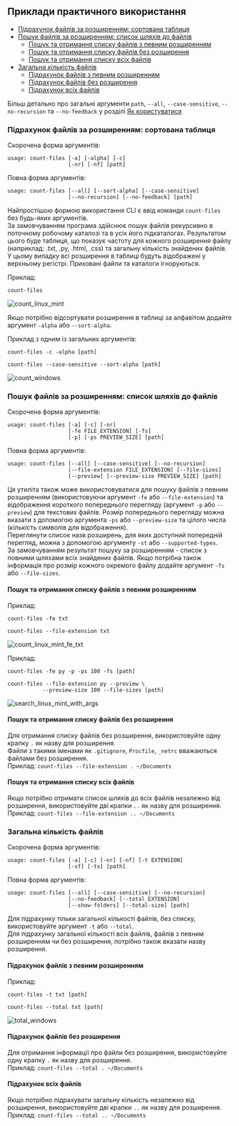 ## Приклади практичного використання

- [Підрахунок файлів за розширенням: сортована таблиця](#Підрахунок-файлів-за-розширенням-сортована-таблиця)
- [Пошук файлів за розширенням: список шляхів до файлів](#Пошук-файлів-за-розширенням-список-шляхів-до-файлів)
   - [Пошук та отримання списку файлів з певним розширенням](#Пошук-та-отримання-списку-файлів-з-певним-розширенням)
   - [Пошук та отримання списку файлів без розширення](#Пошук-та-отримання-списку-файлів-без-розширення)
   - [Пошук та отримання списку всіх файлів](#Пошук-та-отримання-списку-всіх-файлів)
- [Загальна кількість файлів](#Загальна-кількість-файлів)
   - [Підрахунок файлів з певним розширенням](#Підрахунок-файлів-з-певним-розширенням)
   - [Підрахунок файлів без розширення](#Підрахунок-файлів-без-розширення)
   - [Підрахунок всіх файлів](#Підрахунок-всіх-файлів)

Більш детально про загальні аргументи 
`path`, `--all`, `--case-sensitive`, `--no-recursion` та `--no-feedback` 
у розділі [Як користуватися](https://github.com/victordomingos/Count-files/tree/master/docs/documentation_ua/howtouse.md)


### Підрахунок файлів за розширенням: сортована таблиця

Скорочена форма аргументів:
```
usage: count-files [-a] [-alpha] [-c]
                   [-nr] [-nf] [path]
```

Повна форма аргументів:

```
usage: count-files [--all] [--sort-alpha] [--case-sensitive]
                   [--no-recursion] [--no-feedback] [path]
```

Найпростішою формою використання CLI 
є ввід команди `count-files` без будь-яких аргументів.  
За замовчуванням програма здійснює пошук файлів рекурсивно 
в поточному робочому каталозі та в усіх його підкаталогах. 
Результатом цього буде таблиця, 
що показує частоту для кожного розширення файлу (наприклад: .txt, .py, .html, .css) 
та загальну кількість знайдених файлів.  
У цьому випадку всі розширення в таблиці 
будуть відображені у верхньому регістрі. 
Приховані файли та каталоги ігноруються.

Приклад:

```
count-files
```

![count_linux_mint](https://user-images.githubusercontent.com/23127253/45508149-c1dbf880-b79c-11e8-9814-ba04f4c00b90.png)

Якщо потрібно відсортувати розширення в таблиці за алфавітом 
додайте аргумент `-alpha` або `--sort-alpha`.

Приклад з одним із загальних аргументів:

```
count-files -c -alpha [path]
```

```
count-files --case-sensitive --sort-alpha [path]
```

![count_windows](https://user-images.githubusercontent.com/23127253/45508316-2b5c0700-b79d-11e8-9e4d-8675fd1e3c0a.png)

### Пошук файлів за розширенням: список шляхів до файлів

Скорочена форма аргументів:

```
usage: count-files [-a] [-c] [-nr]
                   [-fe FILE_EXTENSION] [-fs]
                   [-p] [-ps PREVIEW_SIZE] [path]
```

Повна форма аргументів:

```
usage: count-files [--all] [--case-sensitive] [--no-recursion]
                   [--file-extension FILE_EXTENSION] [--file-sizes]
                   [--preview] [--preview-size PREVIEW_SIZE] [path]
```

Ця утиліта також може використовуватися для пошуку файлів з певним розширенням (використовуючи аргумент `-fe` або `--file-extension`) та 
відображення короткого попереднього перегляду (аргумент `-p` або `--preview`) 
для текстових файлів. 
Розмір попереднього перегляду можна вказати з допомогою аргумента 
`-ps` або `--preview-size` та цілого числа (кількість символів для відображення).  
Переглянути список назв розширень, для яких доступний попередній перегляд, 
можна з допомогою аргументу `-st` або `--supported-types`.  
За замовчуванням результат пошуку за розширенням - список 
з повними шляхами всіх знайдених файлів. 
Якщо потрібна також інформація про розмір кожного окремого файлу 
додайте аргумент `-fs` або `--file-sizes`.

#### Пошук та отримання списку файлів з певним розширенням

Приклад:

```
count-files -fe txt
```

```
count-files --file-extension txt
```

![count_linux_mint_fe_txt](https://user-images.githubusercontent.com/23127253/45508325-36169c00-b79d-11e8-81e2-0d01b7e1ab70.png)

Приклад:

```
count-files -fe py -p -ps 100 -fs [path]
```

```
count-files --file-extension py --preview \
           --preview-size 100 --file-sizes [path]
```

![search_linux_mint_with_args](https://user-images.githubusercontent.com/23127253/45508392-60685980-b79d-11e8-95a6-95f068f14ce6.png)

#### Пошук та отримання списку файлів без розширення

Для отримання списку файлів без розширення, 
використовуйте одну крапку `.` як назву для розширення.  
Файли з такими іменами як `.gitignore`, `Procfile`, `_netrc` 
вважаються файлами без розширення.  
Приклад: `count-files --file-extension . ~/Documents`

#### Пошук та отримання списку всіх файлів

Якщо потрібно отримати список шляхів до всіх файлів незалежно від розширення, 
використовуйте дві крапки `..` як назву для розширення.  
Приклад: `count-files --file-extension .. ~/Documents`

### Загальна кількість файлів

Скорочена форма аргументів:

```
usage: count-files [-a] [-c] [-nr] [-nf] [-t EXTENSION] 
                   [-sf] [-ts] [path]
```

Повна форма аргументів:

```
usage: count-files [--all] [--case-sensitive] [--no-recursion]
                   [--no-feedback] [--total EXTENSION] 
                   [--show-folders] [--total-size] [path]
```

Для підрахунку тільки загальної кількості файлів, без списку, 
використовуйте аргумент `-t` або `--total`.  
Для підрахунку загальної кількості всіх файлів, 
файлів з певним розширенням чи без розширення, 
потрібно також вказати назву розширення.

#### Підрахунок файлів з певним розширенням

Приклад:

```
count-files -t txt [path]
```

```
count-files --total txt [path]
```

![total_windows](https://user-images.githubusercontent.com/23127253/45508405-6fe7a280-b79d-11e8-9db9-c81b0116ed1d.png)

#### Підрахунок файлів без розширення

Для отримання інформації про файли без розширення, 
використовуйте одну крапку `.` як назву для розширення.  
Приклад: `count-files --total . ~/Documents`

#### Підрахунок всіх файлів

Якщо потрібно підрахувати загальну кількість незалежно від розширення, 
використовуйте дві крапки `..` як назву для розширення.  
Приклад: `count-files --total .. ~/Documents`
